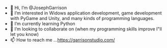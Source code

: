- 👋 Hi, I’m @JosephGarrison
- 👀 I’m interested in Widows application development, game development with PyGame and Unity, and many kinds of programming languages.
- 🌱 I’m currently learning Python
- 💞️ I’m looking to collaborate on (when my programming skills improve I"ll let you know)
- 📫 How to reach me ...https://garrisonstudio.com/

<!---
JosephGarrison/JosephGarrison is a ✨ special ✨ repository because its `README.md` (this file) appears on your GitHub profile.
You can click the Preview link to take a look at your changes.
--->
